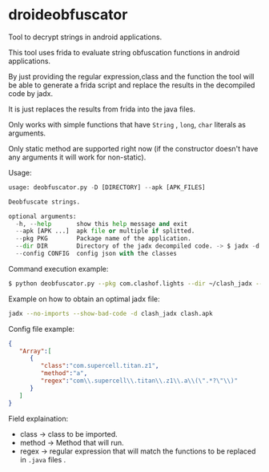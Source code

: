 # droideobfuscator
Tool to decrypt strings in android applications.

This tool uses frida to evaluate string obfuscation functions in android applications.

By just providing the regular expression,class and the function the tool will be able to generate a frida script and replace the results in the decompiled code by jadx.

It is just replaces the results from frida into the java files. 

Only works with simple functions that have `String` , `long`, `char` literals as arguments.

Only static method are supported right now (if the constructor doesn't have any arguments it will work for non-static).

Usage:
```python
usage: deobfuscator.py -D [DIRECTORY] --apk [APK_FILES]

Deobfuscate strings.

optional arguments:
  -h, --help       show this help message and exit
  --apk [APK ...]  apk file or multiple if splitted.
  --pkg PKG        Package name of the application.
  --dir DIR        Directory of the jadx decompiled code. -> $ jadx -d dec_code example.apk
  --config CONFIG  config json with the classes

```

Command execution example:
```bash
$ python deobfuscator.py --pkg com.clashof.lights --dir ~/clash_jadx --config config.json
```

Example on how to obtain an optimal jadx file:
```bash
jadx --no-imports --show-bad-code -d clash_jadx clash.apk

```

Config file example:
```json
{
   "Array":[
      {
         "class":"com.supercell.titan.z1",
         "method":"a",
         "regex":"com\\.supercell\\.titan\\.z1\\.a\\(\".*?\"\\)"
      }
   ]
}
```

Field explaination:

- class -> class to be imported.
- method -> Method that will run.
- regex -> regular expression that will match the functions to be replaced in `.java` files .